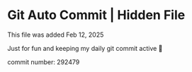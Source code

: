 # Git Auto Commit | Hidden File

This file was added Feb 12, 2025

Just for fun and keeping my daily git commit active 🤪

commit number: 292479
